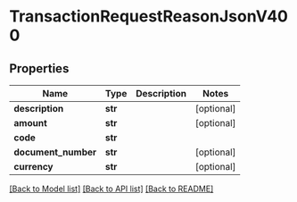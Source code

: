 # TransactionRequestReasonJsonV400

## Properties
Name | Type | Description | Notes
------------ | ------------- | ------------- | -------------
**description** | **str** |  | [optional] 
**amount** | **str** |  | [optional] 
**code** | **str** |  | 
**document_number** | **str** |  | [optional] 
**currency** | **str** |  | [optional] 

[[Back to Model list]](../README.md#documentation-for-models) [[Back to API list]](../README.md#documentation-for-api-endpoints) [[Back to README]](../README.md)


